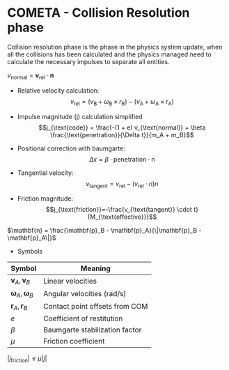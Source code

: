 
# COMETA - Collision Resolution phase

Collision resolution phase is the phase in the physics system update, when all the collisions has been calculated and the physics managed need to calculate the necessary impulses to separate all entities. 


$v_{\text{normal}} = \mathbf{v}_{\text{rel}} \cdot \mathbf{n}$

* Relative velocity calculation: 
$$v_{\text{rel}}​=(v_{\text{B}}​+ω_{\text{B}​}×r_{\text{B}}​)−(v_{\text{A}}​+ω_{\text{A​}}×r_{\text{A​}})$$


* Impulse magnitude (j) calculation simplified
$$j_{\text{code}} = \frac{-(1 + e) v_{\text{normal}} + \beta \frac{\text{penetration}}{\Delta t}}{m_A + m_B}$$

* Positional correction with baumgarte: 
$$\Delta x = \beta \cdot \text{penetration} \cdot \text{n}$$

* Tangential velocity: 
$$v_{\text{tangent}}=v_{\text{rel}}-(v_{\text{rel}} \cdot n)n$$

* Friction magnitude: 
$$j_{\text{friction}}=-\frac{v_{\text{tangent}} \cdot t}{M_{\text{effective}}}$$


$\mathbf{n} = \frac{\mathbf{p}_B - \mathbf{p}_A}{\|\mathbf{p}_B - \mathbf{p}_A\|}$

* Symbols 

| Symbol                                         | Meaning                        |
| ---------------------------------------------- | ------------------------------ |
| $\mathbf{v}_A, \mathbf{v}_B$                   | Linear velocities              |
| $\boldsymbol{\omega}_A, \boldsymbol{\omega}_B$ | Angular velocities (rad/s)     |
| $\mathbf{r}_A, \mathbf{r}_B$                   | Contact point offsets from COM |
| $e$                                            | Coefficient of restitution     |
| $\beta$                                        | Baumgarte stabilization factor |
| $\mu$                                          | Friction coefficient           |

$|j_{\text{friction}}| \leq \mu |j|$